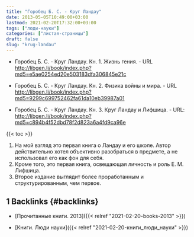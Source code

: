 ```yaml
---
title: "Горобец Б. С. - Круг Ландау"
date: 2013-05-05T10:49:00+03:00
lastmod: 2021-02-20T17:32:00+03:00
tags: ["люди-науки"]
categories: ["листая-страницы"]
draft: false
slug: "krug-landau"
---
```


-   Горобец Б. С. - Круг Ландау. Кн. 1. Жизнь гения. - URL <http://libgen.li/book/index.php?md5=e5ae0254ed20e503183dfa306845e21c>

-   Горобец Б. С. - Круг Ландау. Кн. 2. Физика войны и мира. - URL <http://libgen.li/book/index.php?md5=9299c699752462fa61da10eb39987a01>

-   Горобец Б. С. - Круг Ландау. Кн. 3. Круг Ландау и Лифшица. - URL: <http://libgen.li/book/index.php?md5=c894b4f52dbd78f2d823a6a4fd9ca96e>

<!--more-->

{{< toc >}}

1.  На мой взгляд это первая книга о Ландау и его школе. Автор действительно хотел объективно разобраться в предмете, а не использовал его как фон для себя.
2.  Кроме того, это первая книга, освещающая личность и роль Е. М. Лифшица.
3.  Второе издание выглядит более проработанным и структурированным, чем первое.


## <span class="section-num">1</span> Backlinks {#backlinks}

-   [Прочитанные книги. 2013]({{< relref "2021-02-20-books-2013" >}})

<!--listend-->

-   [Книги. Люди науки]({{< relref "2021-02-20-книги_люди_науки" >}})
